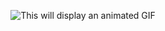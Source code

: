 <p align="center">
<img src="https://s6.uupload.ir/files/screencast_from_22-12-09_10_14_28_gb5i.gif" alt="This will display an animated GIF" >
</p>

